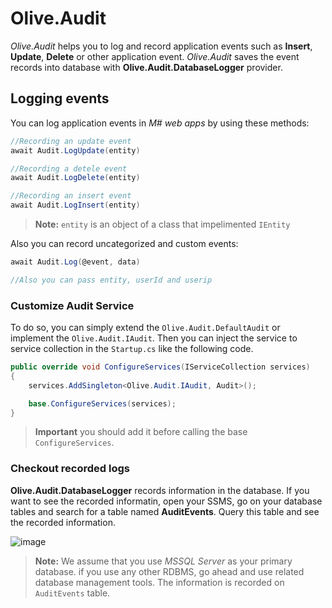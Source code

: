 # Olive.Audit

*Olive.Audit* helps you to log and record application events such as **Insert**,  **Update**, **Delete** or other application event. *Olive.Audit* saves the event records into database with **Olive.Audit.DatabaseLogger** provider.

## Logging events

You can log application events in *M# web apps* by using these methods:

```csharp
//Recording an update event
await Audit.LogUpdate(entity)

//Recording a detele event
await Audit.LogDelete(entity)

//Recording an insert event
await Audit.LogInsert(entity)

```

>**Note:** `entity` is an object of a class that impelimented `IEntity`

Also you can record uncategorized and custom events:

```csharp
await Audit.Log(@event, data)

//Also you can pass entity, userId and userip
```

### Customize Audit Service
To do so, you can simply extend the `Olive.Audit.DefaultAudit` or 
implement the `Olive.Audit.IAudit`.
Then you can inject the service to service collection in the `Startup.cs`
like the following code.
```csharp
public override void ConfigureServices(IServiceCollection services)
{
    services.AddSingleton<Olive.Audit.IAudit, Audit>();

    base.ConfigureServices(services);
}
```
> **Important** you should add it before calling the base `ConfigureServices`.

### Checkout recorded logs

**Olive.Audit.DatabaseLogger** records information in the database. If you want to see the recorded informatin, open your SSMS, go on your database tables and search for a table named **AuditEvents**. Query this table and see the recorded information.

![image](https://user-images.githubusercontent.com/22152065/37540926-092b877c-296e-11e8-9ecf-944597be8300.png)

>**Note:** We assume that you use *MSSQL Server* as your primary database. if you use any other RDBMS, go ahead and use related database management tools. The information is recorded on `AuditEvents` table.